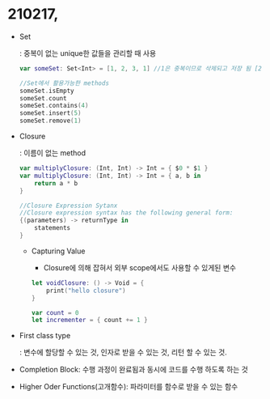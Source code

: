# 210217,

- Set

    : 중복이 없는 unique한 값들을 관리할 때 사용

    ```swift
    var someSet: Set<Int> = [1, 2, 3, 1] //1은 중복이므로 삭제되고 저장 됨 [2, 3, 1]

    //Set에서 활용가능한 methods
    someSet.isEmpty
    someSet.count
    someSet.contains(4)
    someSet.insert(5)
    someSet.remove(1)
    ```

- Closure

    : 이름이 없는 method

    ```swift
    var multiplyClosure: (Int, Int) -> Int = { $0 * $1 }
    var multiplyClosure: (Int, Int) -> Int = { a, b in
    	return a * b
    }

    //Closure Expression Sytanx
    //Closure expression syntax has the following general form:
    {(parameters) -> returnType in
    	statements
    }
    ```

    - Capturing Value
        - Closure에 의해 잡혀서 외부 scope에서도 사용할 수 있게된 변수

        ```swift
        let voidClosure: () -> Void = {
        	print("hello closure")
        }

        var count = 0
        let incrementer = { count += 1 }

        ```

- First class type

    : 변수에 할당할 수 있는 것, 인자로 받을 수 있는 것, 리턴 할 수 있는 것.

- Completion Block: 수행 과정이 완료됨과 동시에 코드를 수행 하도록 하는 것
- Higher Oder Functions(고개함수): 파라미터를 함수로 받을 수 있는 함수
